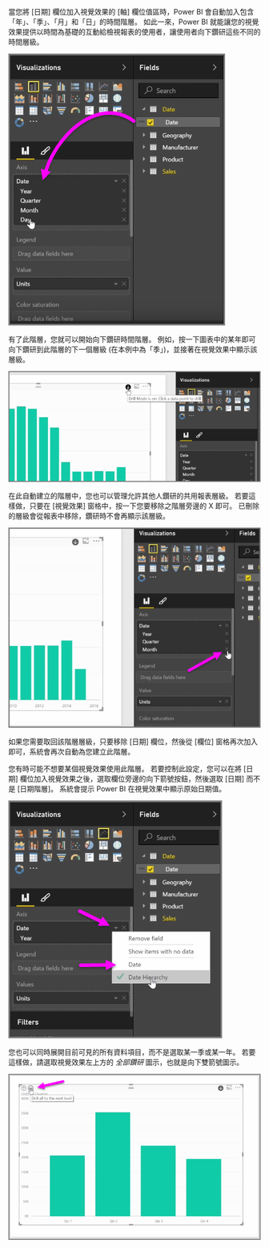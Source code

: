 當您將 [日期] 欄位加入視覺效果的 [軸] 欄位值區時，Power BI 會自動加入包含「年」、「季」、「月」和「日」的時間階層。 如此一來，Power BI 就能讓您的視覺效果提供以時間為基礎的互動給檢視報表的使用者，讓使用者向下鑽研這些不同的時間層級。

![](media/3-11g-visual-hierarchies-drilling/3-11g_1.png)

有了此階層，您就可以開始向下鑽研時間階層。 例如，按一下圖表中的某年即可向下鑽研到此階層的下一個層級 (在本例中為「季」)，並接著在視覺效果中顯示該層級。

![](media/3-11g-visual-hierarchies-drilling/3-11g_2.png)

在此自動建立的階層中，您也可以管理允許其他人鑽研的共用報表層級。 若要這樣做，只要在 [視覺效果] 窗格中，按一下您要移除之階層旁邊的 X 即可。 已刪除的層級會從報表中移除，鑽研時不會再顯示該層級。

![](media/3-11g-visual-hierarchies-drilling/3-11g_3.png)

如果您需要取回該階層層級，只要移除 [日期] 欄位，然後從 [欄位] 窗格再次加入即可，系統會再次自動為您建立此階層。

您有時可能不想要某個視覺效果使用此階層。 若要控制此設定，您可以在將 [日期] 欄位加入視覺效果之後，選取欄位旁邊的向下箭號按鈕，然後選取 [日期] 而不是 [日期階層]。 系統會提示 Power BI 在視覺效果中顯示原始日期值。

![](media/3-11g-visual-hierarchies-drilling/3-11g_4.png)

您也可以同時展開目前可見的所有資料項目，而不是選取某一季或某一年。 若要這樣做，請選取視覺效果左上方的 *全部鑽研* 圖示，也就是向下雙箭號圖示。

![](media/3-11g-visual-hierarchies-drilling/3-11g_5.png)


